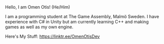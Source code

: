 Hello, I am Omen Otis! (He/Him)

I am a programming student at The Game Assembly, Malmö Sweden.
I have experience with C# in Unity but am currently learning C++ and making games as well as my own engine.

Here's My Stuff:
https://linktr.ee/OmenOtisDev
